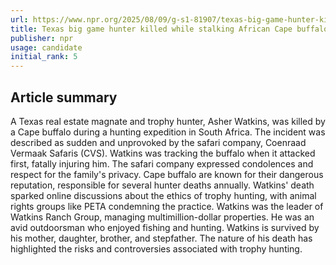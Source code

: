 ```yaml
---
url: https://www.npr.org/2025/08/09/g-s1-81907/texas-big-game-hunter-killed-african-buffalo
title: Texas big game hunter killed while stalking African Cape buffalo
publisher: npr
usage: candidate
initial_rank: 5
---
```

## Article summary
A Texas real estate magnate and trophy hunter, Asher Watkins, was killed by a Cape buffalo during a hunting expedition in South Africa. The incident was described as sudden and unprovoked by the safari company, Coenraad Vermaak Safaris (CVS). Watkins was tracking the buffalo when it attacked first, fatally injuring him. The safari company expressed condolences and respect for the family's privacy. Cape buffalo are known for their dangerous reputation, responsible for several hunter deaths annually. Watkins' death sparked online discussions about the ethics of trophy hunting, with animal rights groups like PETA condemning the practice. Watkins was the leader of Watkins Ranch Group, managing multimillion-dollar properties. He was an avid outdoorsman who enjoyed fishing and hunting. Watkins is survived by his mother, daughter, brother, and stepfather. The nature of his death has highlighted the risks and controversies associated with trophy hunting.

